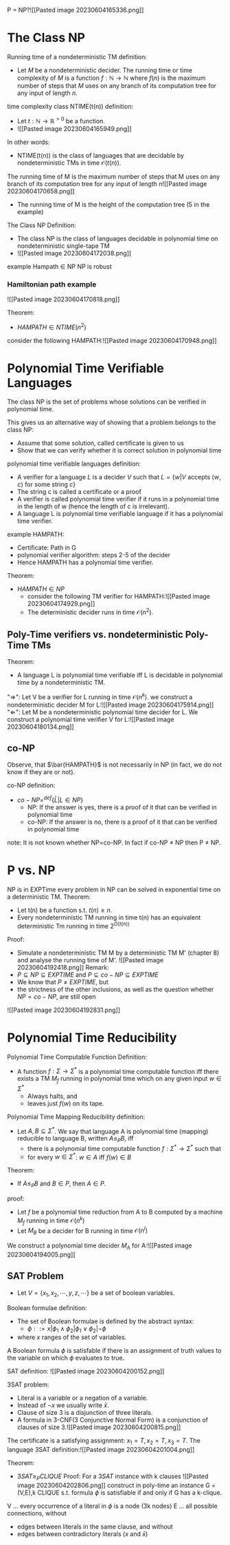P = NP?![[Pasted image 20230604165336.png]]

# The Class NP
Running time of a nondeterministic TM definition:
* Let $M$ be a nondeterministic decider. The running time or time complexity of $M$ is a function $f: \mathbb{N} \rightarrow \mathbb{N}$ where $f(n)$ is the maximum number of steps that $M$ uses on any branch of its computation tree for any input of length $n$.

time complexity class NTIME(t(n)) definition:
* Let $t: \mathbb{N} \rightarrow \mathbb{R}^{>0}$ be a function.
* ![[Pasted image 20230604165949.png]]

In other words:
* NTIME(t(n)) is the class of languages that are decidable by nondeterministic TMs in time $\mathcal{O}(t(n))$.

The running time of M is the maximum number of steps that M uses on any branch of its computation tree for any input of length n![[Pasted image 20230604170658.png]]
* The running time of M is the height of the computation tree (5 in the example)


The Class NP Definition:
* The class NP is the class of languages decidable in polynomial time on nondeterministic single-tape TM
* ![[Pasted image 20230604172038.png]]

example Hampath $\in$ NP
NP is robust

### Hamiltonian path example
![[Pasted image 20230604170818.png]]

Theorem:
* $HAMPATH \in NTIME(n^2)$

consider the following HAMPATH:![[Pasted image 20230604170948.png]]


# Polynomial Time Verifiable Languages
The class NP is the set of problems whose solutions can be verified in polynomial time.

This gives us an alternative way of showing that a problem belongs to the class NP:
* Assume that some solution, called certificate is given to us 
* Show that we can verify whether it is correct solution in polynomial time

polynomial time verifiable languages definition:
* A verifier for a language $L$ is a decider $V$ such that $L = \{w | V$ accepts $\langle w,c\rangle$ for some string $c\}$ 
* The string c is called a certificate or a proof
* A verifier is called polynomial time verifier if it runs in a polynomial time in the length of w (hence the length of c is irrelevant).
* A language L is polynomial time verifiable language if it has a polynomial time verifier.

example HAMPATH:
* Certificate: Path in G
* polynomial verifier algorithm: steps 2-5 of the decider 
* Hence HAMPATH has a polynomial time verifier.

Theorem:
* $HAMPATH \in NP$
	* consider the following TM verifier for HAMPATH:![[Pasted image 20230604174929.png]]
	* The deterministic decider runs in time $\mathcal{O}(n^2)$.

## Poly-Time verifiers vs. nondeterministic Poly-Time TMs  
Theorem:
* A language L is polynomial time verifiable iff L is decidable in polynomial time by a nondeterministic TM.

"$\Rightarrow$": Let V be a verifier for L running in time $\mathcal{O}(n^k)$. we construct a nondeterministic decider M for L:![[Pasted image 20230604175914.png]]
"$\Leftarrow$": Let M be a nondeterministic polynomial time decider for L. We construct a polynomial time verifier V for L:![[Pasted image 20230604180134.png]]

## co-NP
Observe, that $\bar{HAMPATH}$ is not necessarily in NP (in fact, we do not know if they are or not).

co-NP definition:
* $co-NP =^{def} \{\bar{L}|L\in NP\}$
	* NP: If the answer is yes, there is a proof of it that can be verified in polynomial time
	* co-NP: If the answer is no, there is a proof of it that can be verified in polynomial time

note: It is not known whether NP=co-NP. In fact if co-NP $\neq$ NP then P $\neq$ NP.


# P vs. NP
NP is in EXPTime
every problem in NP can be solved in exponential time on a deterministic TM.
Theorem:
* Let t(n) be a function s.t. $t(n) \geq n$.
* Every nondeterministic TM running in time t(n) has an equivalent deterministic Tm running in time $2^{O(t(n))}$

Proof:
* Simulate a nondeterministic TM M by a deterministic TM M' (chapter 8) and analyse the running time of M'.
![[Pasted image 20230604192418.png]]
Remark: 
* $P \subseteq NP \subseteq EXPTIME$ and $P \subseteq co-NP \subseteq EXPTIME$ 
* We know that $P \neq EXPTIME$, but
* the strictness of the other inclusions, as well as the question whether $NP = co-NP$, are still open

![[Pasted image 20230604192831.png]]


# Polynomial Time Reducibility 
Polynomial Time Computable Function Definition:
* A function $f: \Sigma \rightarrow \Sigma^*$ is a polynomial time computable function iff there exists a TM $M_f$ running in polynomial time which on any given input $w \in \Sigma^*$ 
	* Always halts, and
	* leaves just $f(w)$ on its tape.

Polynomial Time Mapping Reducibility definition:
* Let $A,B \subseteq \Sigma^*$. We say that language A is polynomial time (mapping) reducible to language B, written $A\leq_P B$, iff
	* there is a polynomial time computable function $f:\Sigma^* \rightarrow \Sigma^*$ such that
	* for every $w \in \Sigma^*$: $w \in A$ iff $f(w)\in B$

Theorem:
* If $A\leq_P B$ and $B\in P$, then $A\in P$.

proof:
* Let $f$ be a polynomial time reduction from A to B computed by a machine $M_f$ running in time $\mathcal{O}(n^k)$
* Let $M_B$ be a decider for B running in time $\mathcal{O}(n^l)$

We construct a polynomial time decider $M_A$ for A:![[Pasted image 20230604194005.png]]

## SAT Problem
* Let $V = \{x_1,x_2,\cdots,y,z,\cdots\}$ be a set of boolean variables.

Boolean formulae definition:
* The set of Boolean formulae is defined by the abstract syntax:
	* $\phi::= x|\phi_1\wedge \phi_2|\phi_1\vee\phi_2|\neg\phi$ 
* where $x$ ranges of the set of variables.

A Boolean formula $\phi$ is satisfable if there is an assignment of truth values to the variable on which $\phi$ evaluates to true.

SAT definition:
![[Pasted image 20230604200152.png]]

3SAT problem:
* Literal is a variable or a negation of a variable.
* Instead of $\neg x$ we usually write $\bar{x}$.
* Clause of size 3 is a disjunction of three literals.
* A formula in 3-CNF(3 Conjunctive Normal Form) is a conjunction of clauses of size 3.![[Pasted image 20230604200815.png]]

The certificate is a satisfying assignment: $x_1 = T, x_2 = T, x_3 =T$.
The language 3SAT definition:![[Pasted image 20230604201004.png]]

Theorem:
* $3SAT \geq_P CLIQUE$
Proof: For a $3SAT$ instance with k clauses
![[Pasted image 20230604202806.png]]
construct in poly-time an instance G = (V,E),k  CLIQUE s.t.
formula $\phi$ is satisfiable if and only if G has a k-clique.

V ... every occurrence of a literal in $\phi$ is a node (3k nodes)
E ... all possible connections, without
* edges between literals in the same clause, and without
* edges between contradictory literals ($x$ and $\bar{x}$)
